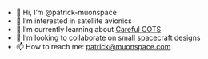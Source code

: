 - 👋 Hi, I’m @patrick-muonspace
- 👀 I’m interested in satellite avionics
- 🌱 I’m currently learning about [Careful COTS](https://digitalcommons.usu.edu/cgi/viewcontent.cgi?article=2934&context=smallsat)
- 💞️ I’m looking to collaborate on small spacecraft designs
- 📫 How to reach me: patrick@muonspace.com
